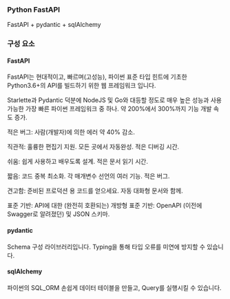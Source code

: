 ### Python FastAPI
FastAPI + pydantic + sqlAlchemy

### 구성 요소
#### FastAPI
FastAPI는 현대적이고, 빠르며(고성능), 파이썬 표준 타입 힌트에 기초한 Python3.6+의 API를 빌드하기 위한 웹 프레임워크 입니다.

Starlette과 Pydantic 덕분에 NodeJS 및 Go와 대등할 정도로 매우 높은 성능과 사용 가능한 가장 빠른 파이썬 프레임워크 중 하나.
약 200%에서 300%까지 기능 개발 속도 증가.

적은 버그: 사람(개발자)에 의한 에러 약 40% 감소.

직관적: 훌륭한 편집기 지원. 모든 곳에서 자동완성. 적은 디버깅 시간.

쉬움: 쉽게 사용하고 배우도록 설계. 적은 문서 읽기 시간.

짧음: 코드 중복 최소화. 각 매개변수 선언의 여러 기능. 적은 버그.

견고함: 준비된 프로덕션 용 코드를 얻으세요. 자동 대화형 문서와 함께.

표준 기반: API에 대한 (완전히 호환되는) 개방형 표준 기반: OpenAPI (이전에 Swagger로 알려졌던) 및 JSON 스키마.

#### pydantic
Schema 구성 라이브러리입니다. Typing을 통해 타입 오류를 미연에 방지할 수 있습니다.

#### sqlAlchemy
파이썬의 SQL_ORM 손쉽게 데이터 테이블을 만들고, Query를 실행시킬 수 있습니다. 
